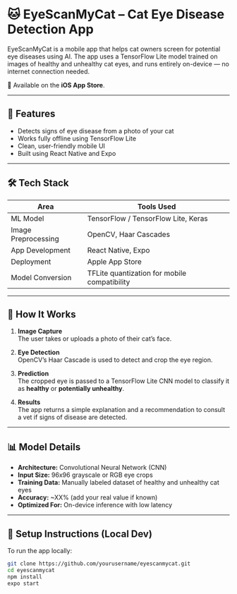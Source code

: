 # 🐱 EyeScanMyCat – Cat Eye Disease Detection App

EyeScanMyCat is a mobile app that helps cat owners screen for potential eye diseases using AI. The app uses a TensorFlow Lite model trained on images of healthy and unhealthy cat eyes, and runs entirely on-device — no internet connection needed.

📱 Available on the **iOS App Store**.

---

## 🧠 Features

- Detects signs of eye disease from a photo of your cat
- Works fully offline using TensorFlow Lite
- Clean, user-friendly mobile UI
- Built using React Native and Expo

---

## 🛠️ Tech Stack

| Area                  | Tools Used                                     |
|-----------------------|------------------------------------------------|
| ML Model              | TensorFlow / TensorFlow Lite, Keras            |
| Image Preprocessing   | OpenCV, Haar Cascades                          |
| App Development       | React Native, Expo                             |
| Deployment            | Apple App Store                                |
| Model Conversion      | TFLite quantization for mobile compatibility   |

---

## 🧪 How It Works

1. **Image Capture**  
   The user takes or uploads a photo of their cat’s face.

2. **Eye Detection**  
   OpenCV’s Haar Cascade is used to detect and crop the eye region.

3. **Prediction**  
   The cropped eye is passed to a TensorFlow Lite CNN model to classify it as **healthy** or **potentially unhealthy**.

4. **Results**  
   The app returns a simple explanation and a recommendation to consult a vet if signs of disease are detected.

---

## 📊 Model Details

- **Architecture:** Convolutional Neural Network (CNN)
- **Input Size:** 96x96 grayscale or RGB eye crops
- **Training Data:** Manually labeled dataset of healthy and unhealthy cat eyes
- **Accuracy:** ~XX% (add your real value if known)
- **Optimized For:** On-device inference with low latency

---

## 🔧 Setup Instructions (Local Dev)

To run the app locally:

```bash
git clone https://github.com/yourusername/eyescanmycat.git
cd eyescanmycat
npm install
expo start
